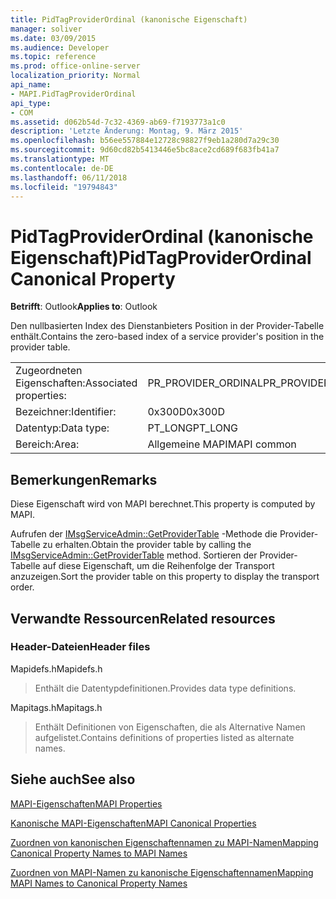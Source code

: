 ```yaml
---
title: PidTagProviderOrdinal (kanonische Eigenschaft)
manager: soliver
ms.date: 03/09/2015
ms.audience: Developer
ms.topic: reference
ms.prod: office-online-server
localization_priority: Normal
api_name:
- MAPI.PidTagProviderOrdinal
api_type:
- COM
ms.assetid: d062b54d-7c32-4369-ab69-f7193773a1c0
description: 'Letzte Änderung: Montag, 9. März 2015'
ms.openlocfilehash: b56ee557884e12728c98827f9eb1a280d7a29c30
ms.sourcegitcommit: 9d60cd82b5413446e5bc8ace2cd689f683fb41a7
ms.translationtype: MT
ms.contentlocale: de-DE
ms.lasthandoff: 06/11/2018
ms.locfileid: "19794843"
---
```

# <a name="pidtagproviderordinal-canonical-property"></a><span data-ttu-id="5b83e-103">PidTagProviderOrdinal (kanonische Eigenschaft)</span><span class="sxs-lookup"><span data-stu-id="5b83e-103">PidTagProviderOrdinal Canonical Property</span></span>

  
  
<span data-ttu-id="5b83e-104">**Betrifft**: Outlook</span><span class="sxs-lookup"><span data-stu-id="5b83e-104">**Applies to**: Outlook</span></span> 
  
<span data-ttu-id="5b83e-105">Den nullbasierten Index des Dienstanbieters Position in der Provider-Tabelle enthält.</span><span class="sxs-lookup"><span data-stu-id="5b83e-105">Contains the zero-based index of a service provider's position in the provider table.</span></span>
  
|||
|:-----|:-----|
|<span data-ttu-id="5b83e-106">Zugeordneten Eigenschaften:</span><span class="sxs-lookup"><span data-stu-id="5b83e-106">Associated properties:</span></span>  <br/> |<span data-ttu-id="5b83e-107">PR_PROVIDER_ORDINAL</span><span class="sxs-lookup"><span data-stu-id="5b83e-107">PR_PROVIDER_ORDINAL</span></span>  <br/> |
|<span data-ttu-id="5b83e-108">Bezeichner:</span><span class="sxs-lookup"><span data-stu-id="5b83e-108">Identifier:</span></span>  <br/> |<span data-ttu-id="5b83e-109">0x300D</span><span class="sxs-lookup"><span data-stu-id="5b83e-109">0x300D</span></span>  <br/> |
|<span data-ttu-id="5b83e-110">Datentyp:</span><span class="sxs-lookup"><span data-stu-id="5b83e-110">Data type:</span></span>  <br/> |<span data-ttu-id="5b83e-111">PT_LONG</span><span class="sxs-lookup"><span data-stu-id="5b83e-111">PT_LONG</span></span>  <br/> |
|<span data-ttu-id="5b83e-112">Bereich:</span><span class="sxs-lookup"><span data-stu-id="5b83e-112">Area:</span></span>  <br/> |<span data-ttu-id="5b83e-113">Allgemeine MAPI</span><span class="sxs-lookup"><span data-stu-id="5b83e-113">MAPI common</span></span>  <br/> |
   
## <a name="remarks"></a><span data-ttu-id="5b83e-114">Bemerkungen</span><span class="sxs-lookup"><span data-stu-id="5b83e-114">Remarks</span></span>

<span data-ttu-id="5b83e-115">Diese Eigenschaft wird von MAPI berechnet.</span><span class="sxs-lookup"><span data-stu-id="5b83e-115">This property is computed by MAPI.</span></span>
  
<span data-ttu-id="5b83e-116">Aufrufen der [IMsgServiceAdmin::GetProviderTable](imsgserviceadmin-getprovidertable.md) -Methode die Provider-Tabelle zu erhalten.</span><span class="sxs-lookup"><span data-stu-id="5b83e-116">Obtain the provider table by calling the [IMsgServiceAdmin::GetProviderTable](imsgserviceadmin-getprovidertable.md) method.</span></span> <span data-ttu-id="5b83e-117">Sortieren der Provider-Tabelle auf diese Eigenschaft, um die Reihenfolge der Transport anzuzeigen.</span><span class="sxs-lookup"><span data-stu-id="5b83e-117">Sort the provider table on this property to display the transport order.</span></span> 
  
## <a name="related-resources"></a><span data-ttu-id="5b83e-118">Verwandte Ressourcen</span><span class="sxs-lookup"><span data-stu-id="5b83e-118">Related resources</span></span>

### <a name="header-files"></a><span data-ttu-id="5b83e-119">Header-Dateien</span><span class="sxs-lookup"><span data-stu-id="5b83e-119">Header files</span></span>

<span data-ttu-id="5b83e-120">Mapidefs.h</span><span class="sxs-lookup"><span data-stu-id="5b83e-120">Mapidefs.h</span></span>
  
> <span data-ttu-id="5b83e-121">Enthält die Datentypdefinitionen.</span><span class="sxs-lookup"><span data-stu-id="5b83e-121">Provides data type definitions.</span></span>
    
<span data-ttu-id="5b83e-122">Mapitags.h</span><span class="sxs-lookup"><span data-stu-id="5b83e-122">Mapitags.h</span></span>
  
> <span data-ttu-id="5b83e-123">Enthält Definitionen von Eigenschaften, die als Alternative Namen aufgelistet.</span><span class="sxs-lookup"><span data-stu-id="5b83e-123">Contains definitions of properties listed as alternate names.</span></span>
    
## <a name="see-also"></a><span data-ttu-id="5b83e-124">Siehe auch</span><span class="sxs-lookup"><span data-stu-id="5b83e-124">See also</span></span>



[<span data-ttu-id="5b83e-125">MAPI-Eigenschaften</span><span class="sxs-lookup"><span data-stu-id="5b83e-125">MAPI Properties</span></span>](mapi-properties.md)
  
[<span data-ttu-id="5b83e-126">Kanonische MAPI-Eigenschaften</span><span class="sxs-lookup"><span data-stu-id="5b83e-126">MAPI Canonical Properties</span></span>](mapi-canonical-properties.md)
  
[<span data-ttu-id="5b83e-127">Zuordnen von kanonischen Eigenschaftennamen zu MAPI-Namen</span><span class="sxs-lookup"><span data-stu-id="5b83e-127">Mapping Canonical Property Names to MAPI Names</span></span>](mapping-canonical-property-names-to-mapi-names.md)
  
[<span data-ttu-id="5b83e-128">Zuordnen von MAPI-Namen zu kanonische Eigenschaftennamen</span><span class="sxs-lookup"><span data-stu-id="5b83e-128">Mapping MAPI Names to Canonical Property Names</span></span>](mapping-mapi-names-to-canonical-property-names.md)

